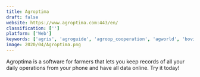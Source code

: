 ```yaml
---
title: Agroptima
draft: false 
website: https://www.agroptima.com:443/en/
classification: ['']
platform: ['Web']
keywords: ['agris', 'agroguide', 'agroop_cooperation', 'agworld', 'bovisync', 'cropio', 'farmlogs', 'farmdok', 'generation_seed_management', 'granular', 'land.db', 'millmaster', 'navfarm', 'picktrace', 'profit_zone_manager', 'sbi_nursery_software', 'scoutpro']
image: 2020/04/Agroptima.png
---
```

Agroptima is a software for farmers that lets you keep records of all your daily operations from your phone and have all data online. Try it today!